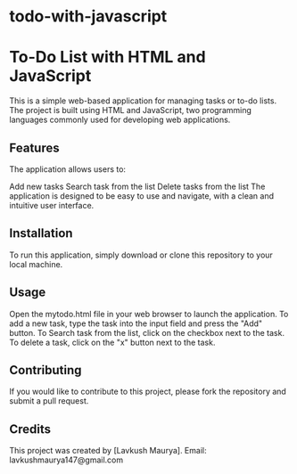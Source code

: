 # todo-with-javascript

<h1>To-Do List with HTML and JavaScript</h1>
This is a simple web-based application for managing tasks or to-do lists. The project is built using HTML and JavaScript, two programming languages commonly used for developing web applications.

<h2>Features</h2>
The application allows users to:

Add new tasks
Search task from the list
Delete tasks from the list
The application is designed to be easy to use and navigate, with a clean and intuitive user interface.

<h2>Installation</h2>
To run this application, simply download or clone this repository to your local machine.

<h2>Usage</h2>
Open the mytodo.html file in your web browser to launch the application. To add a new task, type the task into the input field and press the "Add" button. To Search task from the list, click on the checkbox next to the task. To delete a task, click on the "x" button next to the task.

<h2>Contributing</h2>
If you would like to contribute to this project, please fork the repository and submit a pull request.

<h2>Credits</h2>
This project was created by [Lavkush Maurya].
Email: lavkushmaurya147@gmail.com 
